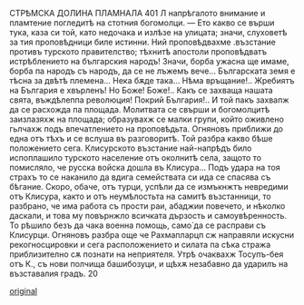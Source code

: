 ﻿
СТРѢМСКА ДОЛИНА ПЛАМНАЛА	401
Л
напрѣгалото внимание и пламтение погледитѣ на стотния богомолци.
— Ето какво се върши тука, каза си той, като недочака и излѣзе на улицата; значи, слуховетѣ за тия проповѣдници биле истинни. Ний проповѣдвахме .възстание противъ турското правителство; тѣхнитѣ апостоли проповѣдватъ истрѣблението на българския народъ! Значи, борба ужасна ще имаме, борба па народъ съ народъ, да се не лъжемъ вече... Българската земя е тѣсна за двѣтѣ племена... Нека бѫде така... Нѣма връщание!.. Жребиятъ на България е хвърленъ! Но Боже! Боже!.. Какъ се захваща нашата свята, въждѣлеппа революция! Покрий България!..
И той пакъ захвапж да се расхожда па площада. Молитвата се свърши и богомолцитѣ заизлазяхж на площада; образувахж се малки групи, който оживлено гьлчахж подъ впечатлението на проповѣдьта. Огняновъ приближи до една отъ тѣхъ и се вслуша въ разговоритѣ. Той разбра какво бѣше положението сега. Клисурското възстание най-напрѣдъ било испоплашило турското население отъ околнитѣ села, защото то помисляло, че русска войска дошла въ Клисура... Подъ удара на тоя страхъ то се наканило да вдига семействата си ида се спасява съ бѣгание. Скоро, обаче, отъ турци, успѣли да се измъкнжтъ невредими отъ Клисура, както и отъ неумѣлостьта на самитѣ възстанници, то разбрано, че има работа съ прости раи, абаджии повечето, и нѣколко даскали, и това му повърнжло всичката дързость и самоувѣренность. То рѣшило безъ да чака военна помощь, само́ да се расправи съ Клисурци. Огняновъ разбра още че Рахмапларцп сж направяли искусни рекогносцировки и сега расположението и силата па сѣка стража приблизително сѫ познати на неприятеля. Утрѣ очаквахж Тосупъ-бея отъ К., съ нови полчища башибозуци, и щѣхѫ незабавно да ударилъ на възставалия градъ.
20

[original](images/448.jpg)